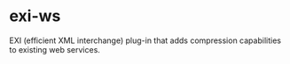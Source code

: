 # exi-ws
EXI (efficient XML interchange) plug-in that adds compression capabilities to existing web services.
